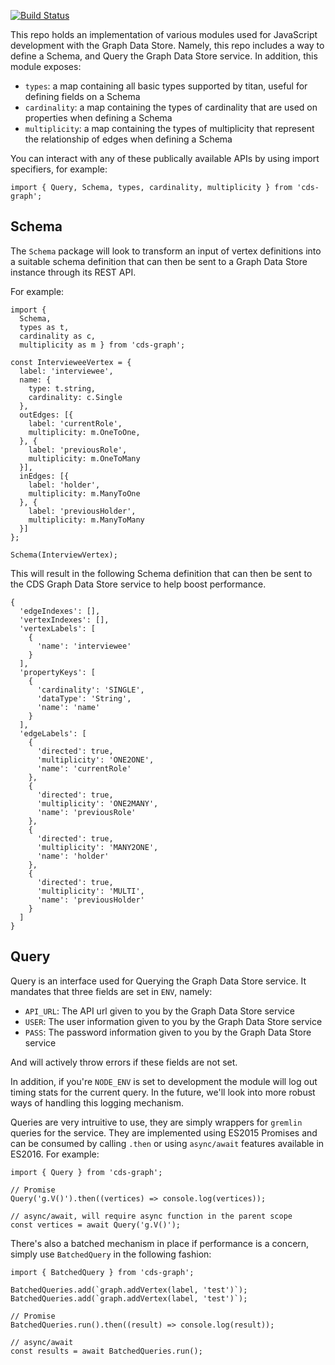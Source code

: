[![Build Status](https://travis-ci.org/joshblack/cds-graph.svg?branch=master)](https://travis-ci.org/joshblack/cds-graph)

This repo holds an implementation of various modules used for JavaScript development with the Graph Data Store. Namely, this repo includes a way to define a Schema, and Query the Graph Data Store service. In addition, this module exposes:

- `types`: a map containing all basic types supported by titan, useful for defining fields on a Schema
- `cardinality`: a map containing the types of cardinality that are used on properties when defining a Schema
- `multiplicity`: a map containing the types of multiplicity that represent the relationship of edges when defining a Schema

You can interact with any of these publically available APIs by using import specifiers, for example:

```
import { Query, Schema, types, cardinality, multiplicity } from 'cds-graph';
```

## Schema

The `Schema` package will look to transform an input of vertex definitions into a suitable schema definition that can then be sent to a Graph Data Store instance through its REST API.

For example:

```
import {
  Schema,
  types as t,
  cardinality as c,
  multiplicity as m } from 'cds-graph';
  
const IntervieweeVertex = {
  label: 'interviewee',
  name: {
    type: t.string,
    cardinality: c.Single
  },
  outEdges: [{
    label: 'currentRole',
    multiplicity: m.OneToOne,
  }, {
    label: 'previousRole',
    multiplicity: m.OneToMany
  }],
  inEdges: [{
    label: 'holder',
    multiplicity: m.ManyToOne
  }, {
    label: 'previousHolder',
    multiplicity: m.ManyToMany
  }]
};

Schema(InterviewVertex);
```

This will result in the following Schema definition that can then be sent to the CDS Graph Data Store service to help boost performance.

```
{
  'edgeIndexes': [],
  'vertexIndexes': [],
  'vertexLabels': [
    {
      'name': 'interviewee'
    }
  ],
  'propertyKeys': [
    {
      'cardinality': 'SINGLE',
      'dataType': 'String',
      'name': 'name'
    }
  ],
  'edgeLabels': [
    {
      'directed': true,
      'multiplicity': 'ONE2ONE',
      'name': 'currentRole'
    },
    {
      'directed': true,
      'multiplicity': 'ONE2MANY',
      'name': 'previousRole'
    },
    {
      'directed': true,
      'multiplicity': 'MANY2ONE',
      'name': 'holder'
    },
    {
      'directed': true,
      'multiplicity': 'MULTI',
      'name': 'previousHolder'
    }
  ]
}
```

## Query

Query is an interface used for Querying the Graph Data Store service. It mandates that three fields are set in `ENV`, namely:

- `API_URL`: The API url given to you by the Graph Data Store service
- `USER`: The user information given to you by the Graph Data Store service
- `PASS`: The password information given to you by the Graph Data Store service

And will actively throw errors if these fields are not set.

In addition, if you're `NODE_ENV` is set to development the module will log out timing stats for the current query. In the future, we'll look into more robust ways of handling this logging mechanism.

Queries are very intruitive to use, they are simply wrappers for `gremlin` queries for the service. They are implemented using ES2015 Promises and can be consumed by calling `.then` or using `async/await` features available in ES2016. For example:

```
import { Query } from 'cds-graph';

// Promise
Query('g.V()').then((vertices) => console.log(vertices));

// async/await, will require async function in the parent scope
const vertices = await Query('g.V()');
```

There's also a batched mechanism in place if performance is a concern, simply use `BatchedQuery` in the following fashion:

```
import { BatchedQuery } from 'cds-graph';

BatchedQueries.add(`graph.addVertex(label, 'test')`);
BatchedQueries.add(`graph.addVertex(label, 'test')`);

// Promise
BatchedQueries.run().then((result) => console.log(result));

// async/await
const results = await BatchedQueries.run();
```
